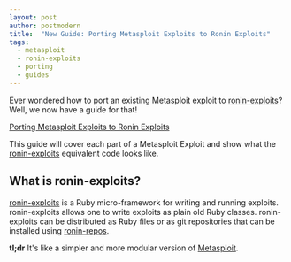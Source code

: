 ```yaml
---
layout: post
author: postmodern
title:  "New Guide: Porting Metasploit Exploits to Ronin Exploits"
tags:
  - metasploit
  - ronin-exploits
  - porting
  - guides
---
```


Ever wondered how to port an existing Metasploit exploit to [ronin-exploits]?
Well, we now have a guide for that!

[Porting Metasploit Exploits to Ronin Exploits]

This guide will cover each part of a Metasploit Exploit and show what the
[ronin-exploits] equivalent code looks like.

## What is ronin-exploits?

[ronin-exploits] is a Ruby micro-framework for writing and running exploits.
ronin-exploits allows one to write exploits as plain old Ruby classes.
ronin-exploits can be distributed as Ruby files or as git repositories that can
be installed using [ronin-repos].

**tl;dr** It's like a simpler and more modular version of
[Metasploit](https://www.metasploit.com/).

[ronin-exploits]: https://github.com/ronin-rb/ronin-exploits#readme
[ronin-repos]: https://github.com/ronin-rb/ronin-repos#readme

[Porting Metasploit Exploits to Ronin Exploits]: /docs/porting/metasploit-exploits-to-ronin-exploits/
